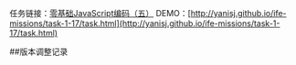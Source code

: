 任务链接：[零基础JavaScript编码（五）](http://ife.baidu.com/task/detail?taskId=17)
DEMO：[http://yanisj.github.io/ife-missions/task-1-17/task.html](http://yanisj.github.io/ife-missions/task-1-17/task.html)

##版本调整记录